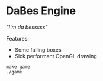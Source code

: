 DaBes Engine
============

_"I'm da besssss"_

Features:
* Some falling boxes
* Sick performant OpenGL drawing

```
make game
./game
```
